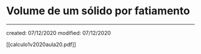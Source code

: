 # Volume de um sólido por fatiamento

---

created: 07/12/2020
modified: 07/12/2020

[[calculo1v2020aula20.pdf]]